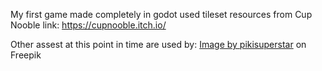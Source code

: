 My first game made completely in godot
used tileset resources from Cup Nooble
link: https://cupnooble.itch.io/

Other assest at this point in time are used by:
<a href="https://www.freepik.com/free-vector/pixel-art-rural-landscape-background_49685499.htm#query=pixel%20art%20sky&position=21&from_view=keyword&track=ais&uuid=16aa10d2-e094-4d38-beec-b5911ba50061">Image by pikisuperstar</a> on Freepik
